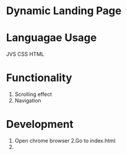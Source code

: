 # Dynamic Landing Page 

# Languagae Usage
JVS
CSS
HTML

# Functionality
1. Scrolling effect
2. Navigation

# Development
1. Open chrome browser
2.Go to index.html
3.
